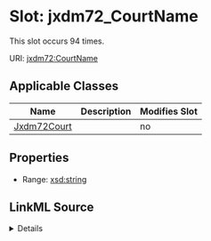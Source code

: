 

# Slot: jxdm72_CourtName




This slot occurs 94 times.


URI: [jxdm72:CourtName](http://release.niem.gov/niem/domains/jxdm/7.2/CourtName)



<!-- no inheritance hierarchy -->





## Applicable Classes

| Name | Description | Modifies Slot |
| --- | --- | --- |
| [Jxdm72Court](../classes/Jxdm72Court.md) |  |  no  |







## Properties

* Range: [xsd:string](http://www.w3.org/2001/XMLSchema#string)







## LinkML Source

<details>

```yaml
name: jxdm72_CourtName
from_schema: okns:scales-kg
rank: 1000
slot_uri: jxdm72:CourtName
alias: jxdm72_CourtName
domain_of:
- jxdm72_Court
range: string

```
</details>